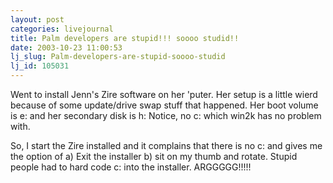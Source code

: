 ```yaml
---
layout: post
categories: livejournal
title: Palm developers are stupid!!! soooo studid!!
date: 2003-10-23 11:00:53
lj_slug: Palm-developers-are-stupid-soooo-studid
lj_id: 105031
---
```

Went to install Jenn's Zire software on her 'puter. Her setup is a little wierd because of some update/drive swap stuff that happened. Her boot volume is e: and her secondary disk is h: Notice, no c: which win2k has no problem with.  



So, I start the Zire installed and it complains that there is no c: and gives me the option of a) Exit the installer b) sit on my thumb and rotate. Stupid people had to hard code c: into the installer. ARGGGGG!!!!!
